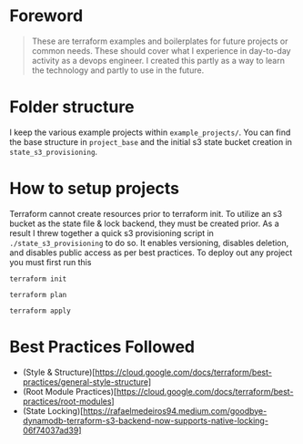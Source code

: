 # Foreword
> These are terraform examples and boilerplates for future projects or common needs. These should cover what I experience in day-to-day activity as a devops engineer. I created this partly as a way to learn the technology and partly to use in the future.

# Folder structure
I keep the various example projects within `example_projects/`. You can find the base structure in `project_base` and the initial s3 state bucket creation in `state_s3_provisioning`.

# How to setup projects
Terraform cannot create resources prior to terraform init. To utilize an s3 bucket as the state file & lock backend, they must be created prior. As a result I threw together a quick s3 provisioning script in `./state_s3_provisioning` to do so. It enables versioning, disables deletion, and disables public access as per best practices. To deploy out any project you must first run this

`terraform init`

`terraform plan`

`terraform apply`

# Best Practices Followed
- (Style & Structure)[https://cloud.google.com/docs/terraform/best-practices/general-style-structure]
- (Root Module Practices)[https://cloud.google.com/docs/terraform/best-practices/root-modules]
- (State Locking)[https://rafaelmedeiros94.medium.com/goodbye-dynamodb-terraform-s3-backend-now-supports-native-locking-06f74037ad39]